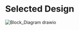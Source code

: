 # **Selected Design**


![Block_Diagram drawio](https://github.com/Team-309-Weather-Station/EGR314-Spring2024-Team309.github.io/assets/157083379/3f13a8cb-4dc8-4082-95cb-eb13ffb85718)

